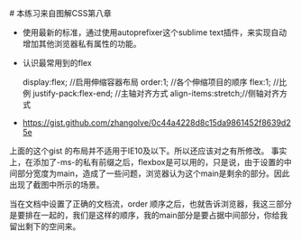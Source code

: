 
﻿# 本练习来自图解CSS第八章


* 使用最新的标准，通过使用autoprefixer这个sublime text插件，来实现自动增加其他浏览器私有属性的功能。

* 认识最常用到的flex

	display:flex; //启用伸缩容器布局
	order:1; //各个伸缩项目的顺序
	flex:1; //比例
	justify-pack:flex-end; //主轴对齐方式
	align-items:stretch;//侧轴对齐方式
	


* https://gist.github.com/zhangolve/0c44a4228d8c15da9861452f8639d25e

上面的这个gist 的布局并不适用于IE10及以下。所以还应该对之有所修改。
事实上，在添加了-ms-的私有前缀之后，flexbox是可以用的，只是说，由于设置的中间部分宽度为main，造成了一些问题，浏览器认为这个main是剩余的部分。因此出现了截图中所示的场景。


当在文档中设置了正确的文档流，order 顺序之后，也就告诉浏览器，我这三部分是要排在一起的，我们是这样的顺序，我的main部分是要占据中间部分，你给我留出剩下的空间来。


	